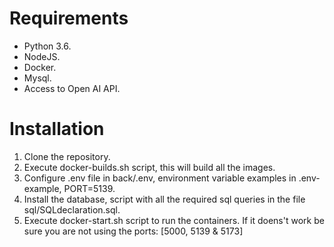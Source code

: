 # Requirements
- Python 3.6.
- NodeJS.
- Docker.
- Mysql.
- Access to Open AI API.

# Installation
1. Clone the repository.
2. Execute docker-builds.sh script, this will build all the images.
3. Configure .env file in back/.env, environment variable examples in .env-example, PORT=5139.
4. Install the database, script with all the required sql queries in the file sql/SQLdeclaration.sql.
5. Execute docker-start.sh script to run the containers. If it doens't work be sure you are not using the ports: [5000, 5139 & 5173]

